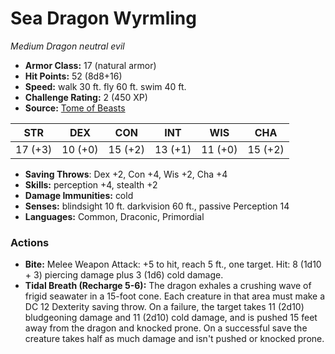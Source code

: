 # Sea Dragon Wyrmling

*Medium* *Dragon* *neutral evil*

- **Armor Class:** 17 (natural armor)
- **Hit Points:** 52 (8d8+16)
- **Speed:** walk 30 ft. fly 60 ft. swim 40 ft.
- **Challenge Rating:** 2 (450 XP)
- **Source:** [Tome of Beasts](https://koboldpress.com/kpstore/product/tome-of-beasts-for-5th-edition-print/)

| STR | DEX | CON | INT | WIS | CHA |
| --- | --- | --- | --- | --- | --- |
| 17 (+3) | 10 (+0) | 15 (+2) | 13 (+1) | 11 (+0) | 15 (+2) |

- **Saving Throws**: Dex +2, Con +4, Wis +2, Cha +4
- **Skills:** perception +4, stealth +2
- **Damage Immunities:** cold
- **Senses:** blindsight 10 ft. darkvision 60 ft., passive Perception 14
- **Languages:** Common, Draconic, Primordial
### Actions
- **Bite:** Melee Weapon Attack: +5 to hit, reach 5 ft., one target. Hit: 8 (1d10 + 3) piercing damage plus 3 (1d6) cold damage.
- **Tidal Breath (Recharge 5-6):** The dragon exhales a crushing wave of frigid seawater in a 15-foot cone. Each creature in that area must make a DC 12 Dexterity saving throw. On a failure, the target takes 11 (2d10) bludgeoning damage and 11 (2d10) cold damage, and is pushed 15 feet away from the dragon and knocked prone. On a successful save the creature takes half as much damage and isn't pushed or knocked prone.
